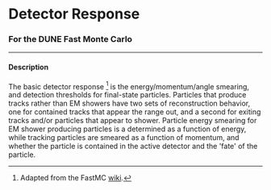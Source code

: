 Detector Response
=======

### For the DUNE Fast Monte Carlo

--------

#### Description
The basic detector response [^1] is the energy/momentum/angle smearing, and
detection thresholds for final-state particles. Particles that produce
tracks rather than EM showers have two sets of reconstruction behavior,
one for contained tracks that appear the range out, and a second for
exiting tracks and/or particles that appear to shower. Particle energy
smearing for EM shower producing particles is a determined as a function
of energy, while tracking particles are smeared as a function of
momentum, and whether the particle is contained in the active detector
and the 'fate' of the particle.

[^1]: Adapted from the FastMC [wiki](https://cdcvs.fnal.gov/redmine/projects/fast_mc/wiki/Physics_and_Detector_Inputs_and_Assumptions#The-Detector-simulation "").
